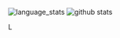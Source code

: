 ![language_stats](https://github-readme-stats-kappa-swart.vercel.app/api/top-langs/?username=iwan022&hide_langs_below=1&theme=tokyonight)
![github stats](https://github-readme-stats-kappa-swart.vercel.app/api?username=iwan022&show_icons=true&theme=tokyonight)
<!--
**DUDUL_BOTS/iwan022** is a ✨ _special_ ✨ repository because its `README.md` (this file) appears on your GitHub profile.

Here are some ideas to get you started:

- 🔭 I’m currently working on ...
- 🌱 I’m currently learning ...
- 👯 I’m looking to collaborate on ...
- 🤔 I’m looking for help with ...
- 💬 Ask me about ...
- 📫 How to reach me: ...
- 😄 Pronouns: ...
- ⚡ Fun fact: ...
-->
L
